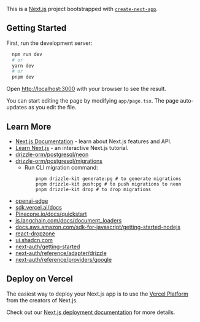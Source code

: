 This is a [Next.js](https://nextjs.org/) project bootstrapped with [`create-next-app`](https://github.com/vercel/next.js/tree/canary/packages/create-next-app).

## Getting Started

First, run the development server:

```bash
  npm run dev
  # or
  yarn dev
  # or
  pnpm dev
```

Open [http://localhost:3000](http://localhost:3000) with your browser to see the result.

You can start editing the page by modifying `app/page.tsx`. The page auto-updates as you edit the file.


## Learn More


- [Next.js Documentation](https://nextjs.org/docs) - learn about Next.js features and API.
- [Learn Next.js](https://nextjs.org/learn) - an interactive Next.js tutorial.
- [drizzle-orm/postgresql/neon](https://orm.drizzle.team/docs/quick-postgresql/neon)
- [drizzle-orm/postgresql/migrations](https://orm.drizzle.team/docs/migrations)
  - Run CLI migration command:
    ```
        pnpm drizzle-kit generate:pg # to generate migrations
        pnpm drizzle-kit push:pg # to push migrations to neon
        pnpm drizzle-kit drop # to drop migrations
    ```
- [openai-edge](https://github.com/dan-kwiat/openai-edge#readme)
- [sdk.vercel.ai/docs](https://sdk.vercel.ai/docs)
- [Pinecone.io/docs/quickstart](https://docs.pinecone.io/docs/quickstart)
- [js.langchain.com/docs/document_loaders](https://js.langchain.com/docs/modules/data_connection/document_loaders/)
- [docs.aws.amazon.com/sdk-for-javascript/getting-started-nodejs](https://docs.aws.amazon.com/sdk-for-javascript/v3/developer-guide/getting-started-nodejs.html)
- [react-dropzone](https://www.npmjs.com/package/react-dropzone)
- [ui.shadcn.com](https://ui.shadcn.com/)
- [next-auth/getting-started](https://next-auth.js.org/getting-started/example)
- [next-auth/reference/adapter/drizzle](https://authjs.dev/reference/adapter/drizzle)
- [next-auth/reference/providers/google](https://next-auth.js.org/providers/google)

## Deploy on Vercel

The easiest way to deploy your Next.js app is to use the [Vercel Platform](https://vercel.com/new?utm_medium=default-template&filter=next.js&utm_source=create-next-app&utm_campaign=create-next-app-readme) from the creators of Next.js.

Check out our [Next.js deployment documentation](https://nextjs.org/docs/deployment) for more details.
